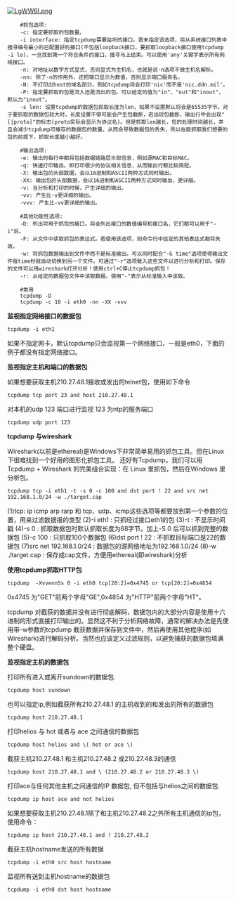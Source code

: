 [![LgWW6I.png](https://s1.ax1x.com/2022/04/22/LgWW6I.png)](https://imgtu.com/i/LgWW6I)

```shell
	#抓包选项: 
	-c: 指定要抓取的包数量。
	-i interface: 指定tcpdump需要监听的接口。若未指定该选项，将从系统接口列表中搜寻编号最小的已配置好的接口(不包括loopback接口，要抓取loopback接口使用tcpdump -i lo)，一旦找到第一个符合条件的接口，搜寻马上结束。可以使用'any'关键字表示所有网络接口。
	-n: 对地址以数字方式显式，否则显式为主机名，也就是说-n选项不做主机名解析。
	-nn: 除了-n的作用外，还把端口显示为数值，否则显示端口服务名。
	-N: 不打印出host的域名部分。例如tcpdump将会打印'nic'而不是'nic.ddn.mil'。
	-P: 指定要抓取的包是流入还是流出的包。可以给定的值为"in"、"out"和"inout"，默认为"inout"。
	-s len: 设置tcpdump的数据包抓取长度为len，如果不设置默认将会是65535字节。对于要抓取的数据包较大时，长度设置不够可能会产生包截断，若出现包截断，输出行中会出现"[|proto]"的标志(proto实际会显示为协议名)。但是抓取len越长，包的处理时间越长，并且会减少tcpdump可缓存的数据包的数量，从而会导致数据包的丢失，所以在能抓取我们想要的包的前提下，抓取长度越小越好。
	
	#输出选项: 
	-e: 输出的每行中都将包括数据链路层头部信息，例如源MAC和目标MAC。
	-q: 快速打印输出。即打印很少的协议相关信息，从而输出行都比较简短。
	-X: 输出包的头部数据，会以16进制和ASCII两种方式同时输出。
	-XX: 输出包的头部数据，会以16进制和ASCII两种方式同时输出，更详细。
	-v: 当分析和打印的时候，产生详细的输出。
	-vv: 产生比-v更详细的输出。
	-vvv: 产生比-vv更详细的输出。
	
	#其他功能性选项: 
	-D: 列出可用于抓包的接口。将会列出接口的数值编号和接口名，它们都可以用于"-i"后。
	-F: 从文件中读取抓包的表达式。若使用该选项，则命令行中给定的其他表达式都将失效。
	-w: 将抓包数据输出到文件中而不是标准输出。可以同时配合"-G time"选项使得输出文件每time秒就自动切换到另一个文件。可通过"-r"选项载入这些文件以进行分析和打印。保存的文件可以用wireshark打开分析！使用ctrl+C停止tcpdump抓包！
	-r: 从给定的数据包文件中读取数据。使用"-"表示从标准输入中读取。
	
	#常用
	tcpdump -D
	tcpdump -c 10 -i eth0 -nn -XX -vvv
```

**监视指定网络接口的数据包**

```
tcpdump -i eth1
```

如果不指定网卡，默认tcpdump只会监视第一个网络接口，一般是eth0，下面的例子都没有指定网络接口。



**监视指定主机和端口的数据包**

如果想要获取主机210.27.48.1接收或发出的telnet包，使用如下命令

``` shell
tcpdump tcp port 23 and host 210.27.48.1
```

对本机的udp 123 端口进行监视 123 为ntp的服务端口

```
tcpdump udp port 123 
```



**tcpdump 与wireshark**

Wireshark(以前是ethereal)是Windows下非常简单易用的抓包工具。但在Linux下很难找到一个好用的图形化抓包工具。
还好有Tcpdump。我们可以用Tcpdump + Wireshark 的完美组合实现：在 Linux 里抓包，然后在Windows 里分析包。

```
tcpdump tcp -i eth1 -t -s 0 -c 100 and dst port ! 22 and src net 192.168.1.0/24 -w ./target.cap
```

(1)tcp: ip icmp arp rarp 和 tcp、udp、icmp这些选项等都要放到第一个参数的位置，用来过滤数据报的类型
(2)-i eth1 : 只抓经过接口eth1的包
(3)-t : 不显示时间戳
(4)-s 0 : 抓取数据包时默认抓取长度为68字节。加上-S 0 后可以抓到完整的数据包
(5)-c 100 : 只抓取100个数据包
(6)dst port ! 22 : 不抓取目标端口是22的数据包
(7)src net 192.168.1.0/24 : 数据包的源网络地址为192.168.1.0/24
(8)-w ./target.cap : 保存成cap文件，方便用ethereal(即wireshark)分析



**使用tcpdump抓取HTTP包**

```
tcpdump  -XvvennSs 0 -i eth0 tcp[20:2]=0x4745 or tcp[20:2]=0x4854
```

0x4745 为"GET"前两个字母"GE",0x4854 为"HTTP"前两个字母"HT"。

 

tcpdump 对截获的数据并没有进行彻底解码，数据包内的大部分内容是使用十六进制的形式直接打印输出的。显然这不利于分析网络故障，通常的解决办法是先使用带-w参数的tcpdump 截获数据并保存到文件中，然后再使用其他程序(如Wireshark)进行解码分析。当然也应该定义过滤规则，以避免捕获的数据包填满整个硬盘。



**监视指定主机的数据包**

打印所有进入或离开sundown的数据包.

```
tcpdump host sundown
```

也可以指定ip,例如截获所有210.27.48.1 的主机收到的和发出的所有的数据包

```
tcpdump host 210.27.48.1 
```

打印helios 与 hot 或者与 ace 之间通信的数据包

```
tcpdump host helios and \( hot or ace \)
```

截获主机210.27.48.1 和主机210.27.48.2 或210.27.48.3的通信

```
tcpdump host 210.27.48.1 and \ (210.27.48.2 or 210.27.48.3 \) 
```

打印ace与任何其他主机之间通信的IP 数据包, 但不包括与helios之间的数据包.

```
tcpdump ip host ace and not helios
```

如果想要获取主机210.27.48.1除了和主机210.27.48.2之外所有主机通信的ip包，使用命令：

```
tcpdump ip host 210.27.48.1 and ! 210.27.48.2
```

截获主机hostname发送的所有数据

```
tcpdump -i eth0 src host hostname
```

监视所有送到主机hostname的数据包

```
tcpdump -i eth0 dst host hostname
```

